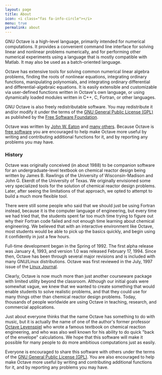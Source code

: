 ```yaml
---
layout: page
title: About
icon: <i class="fas fa-info-circle"></i>
menu: true
permalink: about
---
```


GNU Octave is a high-level language, primarily intended for numerical
computations.
It provides a convenient command line interface for solving linear and
nonlinear problems numerically,
and for performing other numerical experiments using a language that is mostly
compatible with Matlab.
It may also be used as a batch-oriented language.

Octave has extensive tools for solving common numerical linear algebra problems,
finding the roots of nonlinear equations,
integrating ordinary functions,
manipulating polynomials,
and integrating ordinary differential and differential-algebraic equations.
It is easily extensible and customizable via user-defined functions written in
Octave's own language,
or using dynamically loaded modules written in C++, C, Fortran,
or other languages.

GNU Octave is also freely redistributable software.
You may redistribute it and/or modify it under the terms of the
[GNU General Public License (GPL)][GPL] as published by the
[Free Software Foundation](https://www.fsf.org/).

Octave was written by [John W. Eaton](mailto:jwe@octave.org) and
[many others](https://hg.savannah.gnu.org/hgweb/octave/file/tip/doc/interpreter/contributors.in).
Because Octave is [free software](https://www.gnu.org/philosophy/free-sw.html) you are encouraged to help make Octave
more useful by writing and contributing additional functions for it,
and by reporting any problems you may have.

### <i class="fas fa-landmark"></i> History

Octave was originally conceived (in about 1988) to be companion software for an
undergraduate-level textbook on chemical reactor design being written by James
B. Rawlings of the University of Wisconsin-Madison and John G. Ekerdt of the
University of Texas.
We originally envisioned some very specialized tools for the solution of
chemical reactor design problems.
Later,
after seeing the limitations of that approach,
we opted to attempt to build a much more flexible tool.

There were still some people who said that we should just be using Fortran
instead,
because it is the computer language of engineering,
but every time we had tried that,
the students spent far too much time trying to figure out why their Fortran
code failed and not enough time learning about chemical engineering.
We believed that with an interactive environment like Octave,
most students would be able to pick up the basics quickly,
and begin using it confidently in just a few hours.

Full-time development began in the Spring of 1992.
The first alpha release was January 4, 1993, and version 1.0 was released
February 17, 1994.
Since then, Octave has been through several major revisions and is included
with many GNU/Linux distributions.
Octave was first reviewed in the July, 1997 issue of the
[Linux Journal](https://web.archive.org/web/20211107141537/https://www.linuxjournal.com/article/1225).

Clearly,
Octave is now much more than just another courseware package with limited
utility beyond the classroom.
Although our initial goals were somewhat vague,
we knew that we wanted to create something that would enable students to solve
realistic problems,
and that they could use for many things other than chemical reactor design
problems.
Today, thousands of people worldwide are using Octave in teaching,
research, and commercial applications.

Just about everyone thinks that the name Octave has something to do with music,
but it is actually the name of one of the author's former professor
[Octave Levenspiel](https://en.wikipedia.org/wiki/Octave_Levenspiel)
who wrote a famous textbook on chemical reaction engineering,
and who was also well known for his ability to do quick "back of the envelope"
calculations.
We hope that this software will make it possible for many people to do more
ambitious computations just as easily.

Everyone is encouraged to share this software with others under the terms of
the [GNU General Public License (GPL)][GPL].
You are also encouraged to help make Octave more useful by writing and
contributing additional functions for it,
and by reporting any problems you may have.

[GPL]: https://www.gnu.org/copyleft/gpl.html
